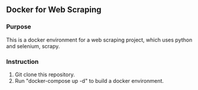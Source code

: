 
## Docker for Web Scraping

### Purpose

This is a docker environment for a web scraping project, which uses python and selenium, scrapy.

### Instruction

1. Git clone this repository.
2. Run "docker-compose up -d" to build a docker environment.

